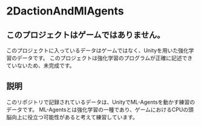 # 2DactionAndMlAgents
## このプロジェクトはゲームではありません。
このプロジェクトに入っているデータはゲームではなく、Unityを用いた強化学習のデータです。
このプロジェクトは強化学習のプログラムが正確に記述できていないため、未完成です。

## 説明
このリポジトリで記録されているデータは、UnityでML-Agentsを動かす練習のデータです。
ML-Agentsとは強化学習の一種であり、ゲームにおけるCPUの頭脳向上に役立つ可能性があると考えて練習しています。
